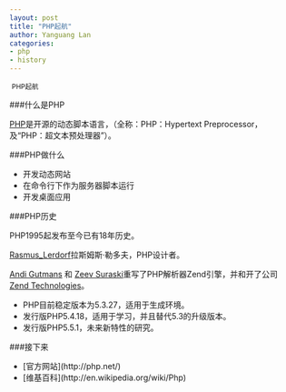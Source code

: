 ```yaml
---
layout: post
title: "PHP起航"
author: Yanguang Lan
categories:
- php
- history
---
```


<div class="image">
  <img alt="" src="/images/posts/hello-php.png" />
  <small>PHP起航</small>
</div>

###什么是PHP

[PHP](http://php.net/)是开源的动态脚本语言，（全称：PHP：Hypertext Preprocessor，及“PHP：超文本预处理器”）。

###PHP做什么

<ul>
<li>开发动态网站</li>
<li>在命令行下作为服务器脚本运行</li>
<li>开发桌面应用</li>
</ul>

###PHP历史

PHP1995起发布至今已有18年历史。

[Rasmus_Lerdorf](http://en.wikipedia.org/wiki/Rasmus_Lerdorf)拉斯姆斯·勒多夫，PHP设计者。

[Andi Gutmans](http://en.wikipedia.org/wiki/Andi_Gutmans) 和 [Zeev Suraski](http://en.wikipedia.org/wiki/Zeev_Suraski)重写了PHP解析器Zend引擎，并和开了公司[Zend Technologies](http://www.zend.com/)。

<ul>
<li>PHP目前稳定版本为5.3.27，适用于生成环境。</li>
<li>发行版PHP5.4.18，适用于学习，并且替代5.3的升级版本。</li>
<li>发行版PHP5.5.1，未来新特性的研究。</li>
</ul>

###接下来

<ul>
<li>[官方网站](http://php.net/)</li>
<li>[维基百科](http://en.wikipedia.org/wiki/Php)</li>
</ul>